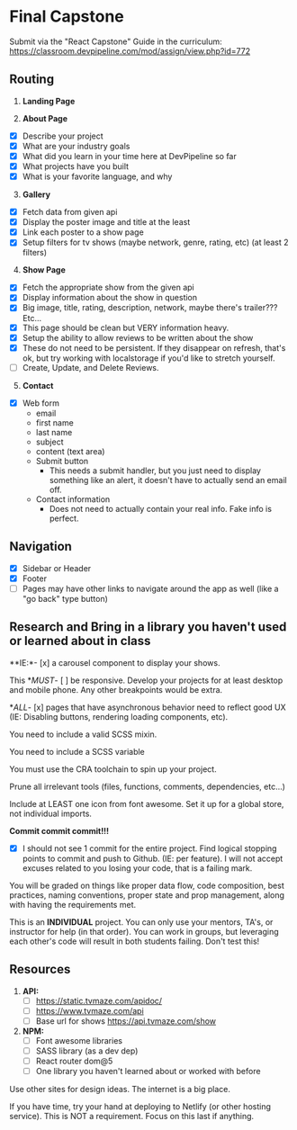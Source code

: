 # Final Capstone
Submit via the "React Capstone" Guide in the curriculum: https://classroom.devpipeline.com/mod/assign/view.php?id=772

## Routing
1. **Landing Page**
   
2. **About Page**
- [x] Describe your project
- [x] What are your industry goals
- [x] What did you learn in your time here at DevPipeline so far
- [x] What projects have you built
- [x] What is your favorite language, and why

3. **Gallery**
- [x] Fetch data from given api
- [x] Display the poster image and title at the least
- [x] Link each poster to a show page
- [x] Setup filters for tv shows (maybe network, genre, rating, etc) (at least 2 filters)

4. **Show Page**
- [x] Fetch the appropriate show from the given api
- [x] Display information about the show in question
- [x] Big image, title, rating, description, network, maybe there's trailer??? Etc...
- [x] This page should be clean but VERY information heavy.
- [x] Setup the ability to allow reviews to be written about the show
- [x] These do not need to be persistent. If they disappear on refresh, that's ok, but try working with localstorage if you'd like to stretch yourself.
- [ ] Create, Update, and Delete Reviews.

5. **Contact**
- [x] Web form
  - email
  - first name
  - last name
  - subject
  - content (text area)
  - Submit button
    - This needs a submit handler, but you just need to display something like an alert, it doesn't have to actually send an email off.
  - Contact information
    - Does not need to actually contain your real info. Fake info is perfect.

## Navigation
- [x] Sidebar or Header
- [x] Footer
- [ ] Pages may have other links to navigate around the app as well (like a "go back" type button)

## Research and Bring in a library you haven't used or learned about in class
**IE:*- [x] a carousel component to display your shows.

This **MUST*- [ ] be responsive. Develop your projects for at least desktop and mobile phone. Any other breakpoints would be extra.

**ALL*- [x] pages that have asynchronous behavior need to reflect good UX (IE: Disabling buttons, rendering loading components, etc).

You need to include a valid SCSS mixin.

You need to include a SCSS variable

You must use the CRA toolchain to spin up your project. 

Prune all irrelevant tools (files, functions, comments, dependencies, etc…)

Include at LEAST one icon from font awesome. Set it up for a global store, not individual imports.

**Commit commit commit!!!**

- [x] I should not see 1 commit for the entire project. Find logical stopping points to commit and push to Github. (IE: per feature). I will not accept excuses related to you losing your code, that is a failing mark.

You will be graded on things like proper data flow, code composition, best practices, naming conventions, proper state and prop management, along with having the requirements met.

This is an **INDIVIDUAL** project. You can only use your mentors, TA's, or instructor for help (in that order).
You can work in groups, but leveraging each other's code will result in both students failing. Don't test this!

## Resources 
1. **API:**
	- [ ] https://static.tvmaze.com/apidoc/
	- [ ] https://www.tvmaze.com/api
	- [ ] Base url for shows https://api.tvmaze.com/show
2. **NPM:**
    - [ ] Font awesome libraries
    - [ ] SASS library (as a dev dep)
    - [ ] React router dom@5
    - [ ] One library you haven't learned about or worked with before

Use other sites for design ideas. The internet is a big place.

If you have time, try your hand at deploying to Netlify (or other hosting service). This is NOT a requirement. Focus on this last if anything.
